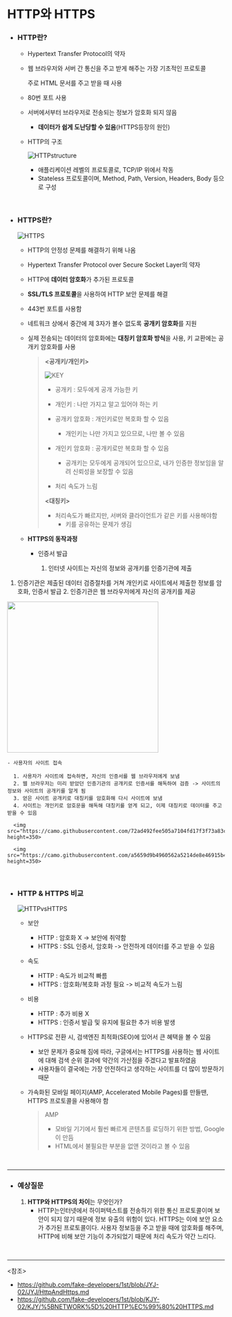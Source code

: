 # HTTP와 HTTPS

- ### HTTP란?

  - Hypertext Transfer Protocol의 약자

  - 웹 브라우저와 서버 간 통신을 주고 받게 해주는 가장 기초적인 프로토콜

    주로 HTML 문서를 주고 받을 때 사용

  - 80번 포트 사용

  - 서버에서부터 브라우저로 전송되는 정보가 암호화 되지 않음

    - **데이터가 쉽게 도난당할 수 있음**(HTTPS등장의 원인)

  - HTTP의 구조

    ![HTTPstructure](https://camo.githubusercontent.com/2a689dd6c8ecdadb592c4efc6fc6a5d959bb92dc0617c1758792a9a0cd936f80/68747470733a2f2f626c6f672e6b616b616f63646e2e6e65742f646e2f626b644a34512f6274714b3641584c4574432f6a425a7a4d754a42577a644c596d71494c6f355269312f696d672e706e67)

    - 애플리케이션 레벨의 프로토콜로, TCP/IP 위에서 작동
    - Stateless 프로토콜이며, Method, Path, Version, Headers, Body 등으로 구성

<br>

- ### HTTPS란?

  ![HTTPS](https://camo.githubusercontent.com/c310b240011ecb7b509d53422bde838a33efef9bec5cdb8f0b74708ad5e81093/68747470733a2f2f74312e6461756d63646e2e6e65742f6366696c652f746973746f72792f393938394231353035433732383835453239)

  - HTTP의 안정성 문제를 해결하기 위해 나옴

  - Hypertext Transfer Protocol over Secure Socket Layer의 약자

  - HTTP에 **데이터 암호화**가 추가된 프로토콜

  - **SSL/TLS 프로토콜**을 사용하여 HTTP 보안 문제를 해결

  - 443번 포트를 사용함

  - 네트워크 상에서 중간에 제 3자가 볼수 없도록 **공개키 암호화**를 지원

  - 실제 전송되는 데이터의 암호화에는 **대칭키 암호화 방식**을 사용, 키 교환에는 공개키 암호화를 사용

    > **<공개키/개인키>**
    >
    > ![KEY](https://camo.githubusercontent.com/5285b230cab73ec73ec2ed98de78c2a2999796af3d75cb71f280e13e4791b507/68747470733a2f2f626c6f672e6b616b616f63646e2e6e65742f646e2f4f4b636f672f6274714b3731664d3861342f6731486d63444f52374d5652527a3770534b4b4a576b2f696d672e706e67)
    >
    > - 공개키 : 모두에게 공개 가능한 키
    > - 개인키 : 나만 가지고 알고 있어야 하는 키
    >
    > - 공개키 암호화 : 개인키로만 복호화 할 수 있음
    >   - 개인키는 나만 가지고 있으므로, 나만 볼 수 있음
    > - 개인키 암호화 : 공개키로만 복호화 할 수 있음
    >   - 공개키는 모두에게 공개되어 있으므로, 내가 인증한 정보임을 알려 신뢰성을 보장할 수 있음
    > - 처리 속도가 느림
    >
    > **<대칭키>**
    >
    > - 처리속도가 빠르지만, 서버와 클라이언트가 같은 키를 사용해야함
    >   - 키를 공유하는 문제가 생김

  - **HTTPS의 동작과정**

    - 인증서 발급

      1. 인터넷 사이트는 자신의 정보와 공개키를 인증기관에 제출
1. 인증기관은 제출된 데이터 검증절차를 거쳐 개인키로 사이트에서 제출한 정보를 암호화, 인증서 발급
      2. 인증기관은 웹 브라우저에게 자신의 공개키를 제공
      
  <img src="https://camo.githubusercontent.com/50551c5a7f9c2ae104ef4175a5a56cee1c9232c91aba50289ff5cf2796f8d92a/68747470733a2f2f74312e6461756d63646e2e6e65742f6366696c652f746973746f72792f393946304641343435433435364242383039" height=350>
      
    - 사용자의 사이트 접속
    
      1. 사용자가 사이트에 접속하면, 자신의 인증서를 웹 브라우저에게 보냄
      2. 웹 브라우저는 미리 받았던 인증기관의 공개키로 인증서를 해독하여 검증 -> 사이트의 정보와 사이트의 공개키를 알게 됨
      3. 얻은 사이트 공개키로 대칭키를 암호화해 다시 사이트에 보냄
      4. 사이트는 개인키로 암호문을 해독해 대칭키를 얻게 되고, 이제 대칭키로 데이터를 주고받을 수 있음
    
      <img src="https://camo.githubusercontent.com/72ad492fee505a7104fd17f3f73a83cd4088766a06c8bfccb91cfec469e5b2c2/68747470733a2f2f74312e6461756d63646e2e6e65742f6366696c652f746973746f72792f393933333634333435433435374145443330" height=350>
    
      <img src="https://camo.githubusercontent.com/a5659d9b4960562a5214de8e46915b4a14fd6e87190c2e86eae3b1911ae1676f/68747470733a2f2f74312e6461756d63646e2e6e65742f6366696c652f746973746f72792f393939373335344535433435374146323239" height=350>

<br>

- ### HTTP & HTTPS 비교

  ![HTTPvsHTTPS](https://camo.githubusercontent.com/c9bb95240fcc4f43f9a47aa2231e198ea6fd24182a988261ee28a2e8312a53de/687474703a2f2f626c6f672e776973686b65742e636f6d2f77702d636f6e74656e742f75706c6f6164732f323032302f30322f30332d332e706e67)

  - 보안

    - HTTP : 암호화 X -> 보안에 취약함
    - HTTPS : SSL 인증서, 암호화 -> 안전하게 데이터를 주고 받을 수 있음

  - 속도

    - HTTP : 속도가 비교적 빠름
    - HTTPS : 암호화/복호화 과정 필요 -> 비교적 속도가 느림

  - 비용

    - HTTP : 추가 비용 X
    - HTTPS : 인증서 발급 및 유지에 필요한 추가 비용 발생

  - HTTPS로 전환 시, 검색엔진 최적화(SEO)에 있어서 큰 혜택을 볼 수 있음

    - 보안 문제가 중요해 짐에 따라, 구글에서는 HTTPS를 사용하는 웹 사이트에 대해 검색 순위 결과에 약간의 가산점을 주겠다고 발표하였음
    - 사용자들이 결국에는 가장 안전하다고 생각하는 사이트를 더 많이 방문하기 때문

  - 가속화된 모바일 페이지(AMP, Accelerated Mobile Pages)를 만들땐, HTTPS 프로토콜을 사용해야 함

    > AMP
    >
    > - 모바일 기기에서 훨씬 빠르게 콘텐츠를 로딩하기 위한 방법, Google이 만듬
    > - HTML에서 불필요한 부분을 없앤 것이라고 볼 수 있음

<br>

-------------

- ### 예상질문

  1. **HTTP와 HTTPS의 차이**는 무엇인가?
     - HTTP는인터넷에서 하이퍼텍스트를 전송하기 위한 통신 프로토콜이며 보안이 되지 않기 때문에 정보 유출의 위험이 있다. HTTPS는 이에 보안 요소가 추가된 프로토콜이다. 사용자 정보등을 주고 받을 때에 암호화를 해주며, HTTP에 비해 보안 기능이 추가되었기 때문에 처리 속도가 약간 느리다.

<br>

------------

<참조>

- <https://github.com/fake-developers/1st/blob/JYJ-02/JYJ/HttpAndHttps.md>
- <https://github.com/fake-developers/1st/blob/KJY-02/KJY/%5BNETWORK%5D%20HTTP%EC%99%80%20HTTPS.md>